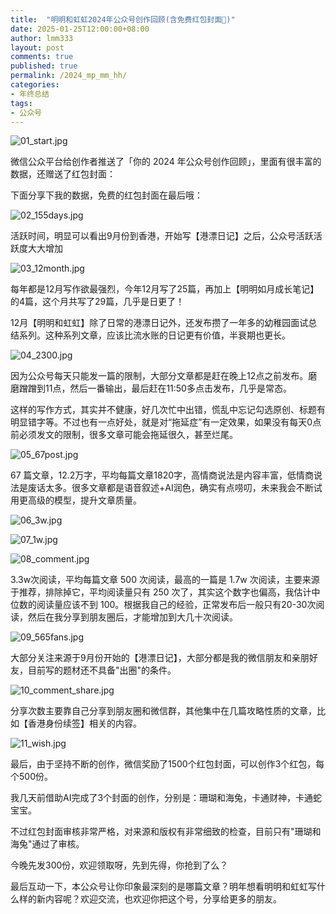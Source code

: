 ```yaml
---
title:  "明明和虹虹2024年公众号创作回顾(含免费红包封面🧧)"
date: 2025-01-25T12:00:00+08:00
author: lmm333
layout: post
comments: true
published: true
permalink: /2024_mp_mm_hh/
categories:
- 年终总结
tags:
- 公众号
---
```


![01_start.jpg](../images/2025/2025-01-25-2024_mp_mm_hh/01_start.jpg)

微信公众平台给创作者推送了「你的 2024 年公众号创作回顾」，里面有很丰富的数据，还赠送了红包封面：
<!--more-->
下面分享下我的数据，免费的红包封面在最后哦：

![02_155days.jpg](../images/2025/2025-01-25-2024_mp_mm_hh/02_155days.jpg)

活跃时间，明显可以看出9月份到香港，开始写【港漂日记】之后，公众号活跃活跃度大大增加

![03_12month.jpg](../images/2025/2025-01-25-2024_mp_mm_hh/03_12month.jpg)

每年都是12月写作欲最强烈，今年12月写了25篇，再加上【明明如月成长笔记】的4篇，这个月共写了29篇，几乎是日更了！

12月【明明和虹虹】除了日常的港漂日记外，还发布攒了一年多的幼稚园面试总结系列。这种系列文章，应该比流水账的日记更有价值，半衰期也更长。

![04_2300.jpg](../images/2025/2025-01-25-2024_mp_mm_hh/04_2300.jpg)

因为公众号每天只能发一篇的限制，大部分文章都是赶在晚上12点之前发布。磨磨蹭蹭到11点，然后一番输出，最后赶在11:50多点击发布，几乎是常态。

这样的写作方式，其实并不健康，好几次忙中出错，慌乱中忘记勾选原创、标题有明显错字等。不过也有一点好处，就是对“拖延症”有一定效果，如果没有每天0点前必须发文的限制，很多文章可能会拖延很久，甚至烂尾。

![05_67post.jpg](../images/2025/2025-01-25-2024_mp_mm_hh/05_67post.jpg)

67 篇文章，12.2万字，平均每篇文章1820字，高情商说法是内容丰富，低情商说法是废话太多。很多文章都是语音叙述+AI润色，确实有点唠叨，未来我会不断试用更高级的模型，提升文章质量。

![06_3w.jpg](../images/2025/2025-01-25-2024_mp_mm_hh/06_3w.jpg)

![07_1w.jpg](../images/2025/2025-01-25-2024_mp_mm_hh/07_1w.jpg)

![08_comment.jpg](../images/2025/2025-01-25-2024_mp_mm_hh/08_comment.jpg)

3.3w次阅读，平均每篇文章 500 次阅读，最高的一篇是 1.7w 次阅读，主要来源于推荐，排除掉它，平均阅读量只有 250 次了，其实这个数字也偏高，我估计中位数的阅读量应该不到 100。根据我自己的经验，正常发布后一般只有20-30次阅读，然后在我分享到朋友圈后，才能增加到大几十次阅读。

![09_565fans.jpg](../images/2025/2025-01-25-2024_mp_mm_hh/09_565fans.jpg)

大部分关注来源于9月份开始的【港漂日记】，大部分都是我的微信朋友和亲朋好友，目前写的题材还不具备"出圈"的条件。

![10_comment_share.jpg](../images/2025/2025-01-25-2024_mp_mm_hh/10_comment_share.jpg)

分享次数主要靠自己分享到朋友圈和微信群，其他集中在几篇攻略性质的文章，比如【香港身份续签】相关的内容。

![11_wish.jpg](../images/2025/2025-01-25-2024_mp_mm_hh/11_wish.jpg)

最后，由于坚持不断的创作，微信奖励了1500个红包封面，可以创作3个红包，每个500份。

我几天前借助AI完成了3个封面的创作，分别是：珊瑚和海兔，卡通财神，卡通蛇宝宝。

不过红包封面审核非常严格，对来源和版权有非常细致的检查，目前只有"珊瑚和海兔"通过了审核。

今晚先发300份，欢迎领取呀，先到先得，你抢到了么？

最后互动一下，本公众号让你印象最深刻的是哪篇文章？明年想看明明和虹虹写什么样的新内容呢？欢迎交流，也欢迎你把这个号，分享给更多的朋友。